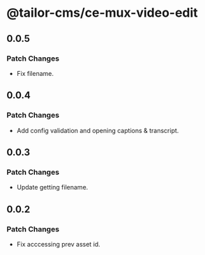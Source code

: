 # @tailor-cms/ce-mux-video-edit

## 0.0.5

### Patch Changes

- Fix filename.

## 0.0.4

### Patch Changes

- Add config validation and opening captions & transcript.

## 0.0.3

### Patch Changes

- Update getting filename.

## 0.0.2

### Patch Changes

- Fix acccessing prev asset id.
